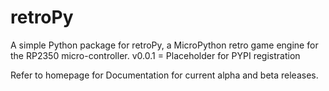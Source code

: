 # retroPy

A simple Python package for retroPy, a MicroPython retro game engine for the RP2350 micro-controller.
v0.0.1 = Placeholder for PYPI registration

Refer to homepage for Documentation for current alpha and beta releases.
